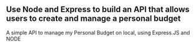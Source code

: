 ## Use Node and Express to build an API that allows users to create and manage a personal budget

A simple API to manage my Personal Budget on local, using Express.JS and NODE
